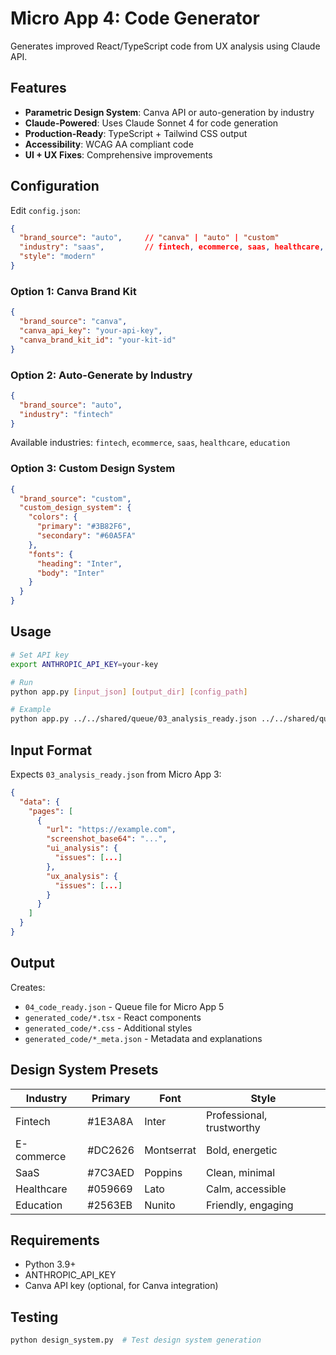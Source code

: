 # Micro App 4: Code Generator

Generates improved React/TypeScript code from UX analysis using Claude API.

## Features

- **Parametric Design System**: Canva API or auto-generation by industry
- **Claude-Powered**: Uses Claude Sonnet 4 for code generation
- **Production-Ready**: TypeScript + Tailwind CSS output
- **Accessibility**: WCAG AA compliant code
- **UI + UX Fixes**: Comprehensive improvements

## Configuration

Edit `config.json`:

```json
{
  "brand_source": "auto",     // "canva" | "auto" | "custom"
  "industry": "saas",         // fintech, ecommerce, saas, healthcare, education
  "style": "modern"
}
```

### Option 1: Canva Brand Kit

```json
{
  "brand_source": "canva",
  "canva_api_key": "your-api-key",
  "canva_brand_kit_id": "your-kit-id"
}
```

### Option 2: Auto-Generate by Industry

```json
{
  "brand_source": "auto",
  "industry": "fintech"
}
```

Available industries: `fintech`, `ecommerce`, `saas`, `healthcare`, `education`

### Option 3: Custom Design System

```json
{
  "brand_source": "custom",
  "custom_design_system": {
    "colors": {
      "primary": "#3B82F6",
      "secondary": "#60A5FA"
    },
    "fonts": {
      "heading": "Inter",
      "body": "Inter"
    }
  }
}
```

## Usage

```bash
# Set API key
export ANTHROPIC_API_KEY=your-key

# Run
python app.py [input_json] [output_dir] [config_path]

# Example
python app.py ../../shared/queue/03_analysis_ready.json ../../shared/queue config.json
```

## Input Format

Expects `03_analysis_ready.json` from Micro App 3:

```json
{
  "data": {
    "pages": [
      {
        "url": "https://example.com",
        "screenshot_base64": "...",
        "ui_analysis": {
          "issues": [...]
        },
        "ux_analysis": {
          "issues": [...]
        }
      }
    ]
  }
}
```

## Output

Creates:
- `04_code_ready.json` - Queue file for Micro App 5
- `generated_code/*.tsx` - React components
- `generated_code/*.css` - Additional styles
- `generated_code/*_meta.json` - Metadata and explanations

## Design System Presets

| Industry | Primary | Font | Style |
|----------|---------|------|-------|
| Fintech | #1E3A8A | Inter | Professional, trustworthy |
| E-commerce | #DC2626 | Montserrat | Bold, energetic |
| SaaS | #7C3AED | Poppins | Clean, minimal |
| Healthcare | #059669 | Lato | Calm, accessible |
| Education | #2563EB | Nunito | Friendly, engaging |

## Requirements

- Python 3.9+
- ANTHROPIC_API_KEY
- Canva API key (optional, for Canva integration)

## Testing

```bash
python design_system.py  # Test design system generation
```
